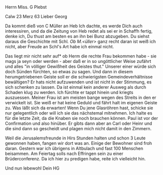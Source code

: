Herrn Miss. G Plebst

 Calw 23 Merz 63
Lieber Georg

Da kommt dieß von C Müller an Heb Ich dachte, es werde Dich auch interessiren, und da die Zeitung von Heb redet als sei er in Schaffh fertig, denke ich, Du thust am besten es an ihn bei Bunz abzugeben. Du siehst daraus die Geschichte mit Schl<unck>*. Ob M.<üller>* ganz recht daran ist weiß ich nicht, aber Freude an Schl's Art habe ich einmal nicht.

Das liegt mir nicht sehr auf* ob Herm die rechte Frau bekommen habe - sie mags ja seyn oder werden - aber daß er in so ungöttlicher Weise zufährt und alles "in völliger Gewißheit des Geistes thut." Unserer einer würde sich doch Sünden fürchten, so etwas zu sagen. Und dann in diesem herumgetriebenen Geiste soll er die schwierigsten Gemeindeverhältnisse bewältigen? Er hats nicht aufzuwenden und ist nicht in der Stimmung, es sich schenken zu lassen. Da ist einmal kein anderer Ausweg als durch Schaden klug zu werden. Ich fürchte er tappt hinein und kriegts auszuessen. Meiner Frau ist am meisten bange wegen des Streits in den er verwickelt ist. Sie weiß er hat keine Geduld und fährt halt im eigenen Geiste zu. Was läßt sich da erwarten! 
Wenn Du jene Glasröhren hast, schicke sie nur gelegentlich oder will ich sie das nächstemal mitnehmen. Ich halte es für die letzte Zeit, da die Knaben sie noch brauchen können. Paul ist vor der Confirmation und also hinüber. Er gibts dann aber an Carl oder Heinr und die sind dann so gescheidt und plagen mich nicht damit in den Zimmern.

Weil die Jerusalemsfreunde in Hirs Stunden halten und schon 3 Leute gewonnen haben, fangen wir dort was an. Einige der Bewohner sind froh daran. Gestern war ich übrigens in Altbulach und fast 100 Menschen beisammen. Am Feiertag solls nach Effringen sein zu einer Brüderconferenz. Da ich hier zu predigen habe, reite ich vielleicht hin.

 Und nun lebewohl Dein HG
